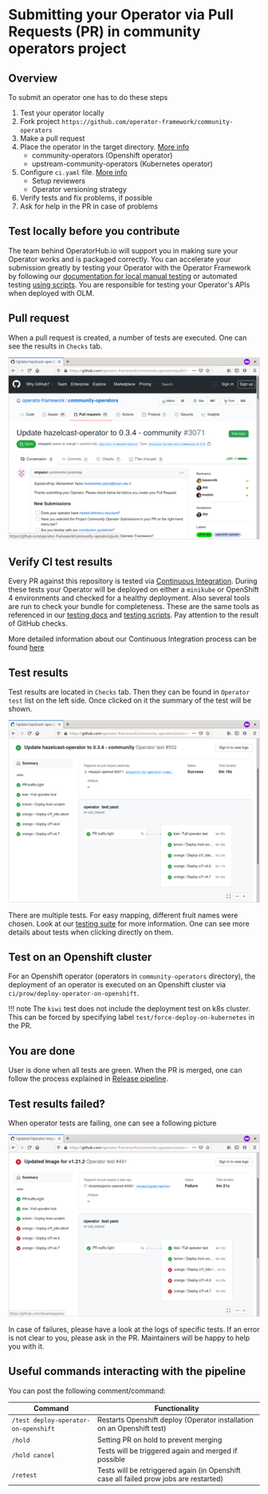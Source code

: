 # Submitting your Operator via Pull Requests (PR) in community operators project

## Overview
To submit an operator one has to do these steps

1. Test your operator locally
1. Fork project `https://github.com/operator-framework/community-operators`
1. Make a pull request
1. Place the operator in the target directory. [More info](./contributing-where-to.md)
    - community-operators (Openshift operator)
    - upstream-community-operators (Kubernetes operator)
1. Configure `ci.yaml` file. [More info](./operator-ci-yaml.md)
    - Setup reviewers
    - Operator versioning strategy
1. Verify tests and fix problems, if possible
1. Ask for help in the PR in case of problems

## Test locally before you contribute

The team behind OperatorHub.io will support you in making sure your Operator works and is packaged correctly. You can accelerate your submission greatly by testing your Operator with the Operator Framework by following our [documentation for local manual testing](./testing-operators.md) or automated testing [using scripts](./operator-test-suite.md). You are responsible for testing your Operator's APIs when deployed with OLM.

## Pull request

When a pull request is created, a number of tests are executed. One can see the results in `Checks` tab.

![PR](images/op_test_pr.png)

## Verify CI test results

Every PR against this repository is tested via [Continuous Integration](./tests-in-pr.md). During these tests your Operator will be deployed on either a `minikube` or OpenShift 4 environments and checked for a healthy deployment. Also several tools are run to check your bundle for completeness. These are the same tools as referenced in our [testing docs](./testing-operators.md) and [testing scripts](./operator-test-suite.md). Pay attention to the result of GitHub checks.

More detailed information about our Continuous Integration process can be found [here](./tests-in-pr.md)

## Test results

Test results are located in `Checks` tab. Then they can be found in `Operator test` list on the left side. Once clicked on it the summary of the test will be shown. 

![Summary of test results](images/op_pr_tests_all_ok.png)

There are multiple tests. For easy mapping, different fruit names were chosen. Look at our [testing suite](./tests-in-pr.md) for more information.
One can see more details about tests when clicking directly on them. 

## Test on an Openshift cluster
For an Openshift operator (operators in `community-operators` directory), the deployment of an operator is executed on an Openshift cluster via `ci/prow/deploy-operator-on-openshift`.

!!! note
    The `kiwi` test does not include the deployment test on k8s cluster. This can be forced by specifying label `test/force-deploy-on-kubernetes` in the PR.

## You are done
User is done when all tests are green. When the PR is merged, one can follow the process explained in [Release pipeline](./operator-release-process.md).
## Test results failed?
When operator tests are failing, one can see a following picture

![Summary of test results when failing](images/op_pr_tests_failed.png)

In case of failures, please have a look at the logs of specific tests. If an error is not clear to you, please ask in the PR. Maintainers will be happy to help you with it.

## Useful commands interacting with the pipeline
You can post the following comment/command:

Command | Functionality |
--- | --- | 
`/test deploy-operator-on-openshift` | Restarts Openshift deploy (Operator installation on an Openshift test) |
`/hold` | Setting PR on hold to prevent merging |
`/hold cancel` | Tests will be triggered again and merged if possible |
`/retest` | Tests will be retriggered again (in Openshift case all failed prow jobs are restarted)|